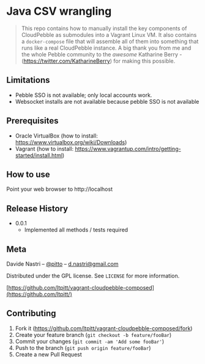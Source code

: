 # Java CSV wrangling
> This repo contains how to manually install the key components of CloudPebble as submodules into a Vagrant Linux VM. It also contains a `docker-compose` file that will assemble all of them into something that runs like a real CloudPebble instance. A big thank you from me and the whole Pebble community to the *awesome* Katharine Berry - (<https://twitter.com/KatharineBerry>) for making this possible.  

## Limitations

- Pebble SSO is not available; only local accounts work.
- Websocket installs are not available because pebble SSO is not available

## Prerequisites

- Oracle VirtualBox (how to install: https://www.virtualbox.org/wiki/Downloads)
- Vagrant (how to install: https://www.vagrantup.com/intro/getting-started/install.html)

## How to use

Point your web browser to http://localhost

## Release History

* 0.0.1
    * Implemented all methods / tests required

## Meta

Davide Nastri – [@pitto](https://twitter.com/pitto) – d.nastri@gmail.com

Distributed under the GPL license. See ``LICENSE`` for more information.

[https://github.com/ltpitt/vagrant-cloudpebble-composed](https://github.com/ltpitt/)

## Contributing

1. Fork it (<https://github.com/ltpitt/vagrant-cloudpebble-composed/fork>)
2. Create your feature branch (`git checkout -b feature/fooBar`)
3. Commit your changes (`git commit -am 'Add some fooBar'`)
4. Push to the branch (`git push origin feature/fooBar`)
5. Create a new Pull Request

<!-- Markdown link & img dfn's -->
[npm-image]: https://img.shields.io/npm/v/datadog-metrics.svg?style=flat-square
[npm-url]: https://npmjs.org/package/datadog-metrics
[npm-downloads]: https://img.shields.io/npm/dm/datadog-metrics.svg?style=flat-square
[travis-image]: https://img.shields.io/travis/dbader/node-datadog-metrics/master.svg?style=flat-square
[travis-url]: https://travis-ci.org/dbader/node-datadog-metrics
[wiki]: https://github.com/yourname/yourproject/wiki
